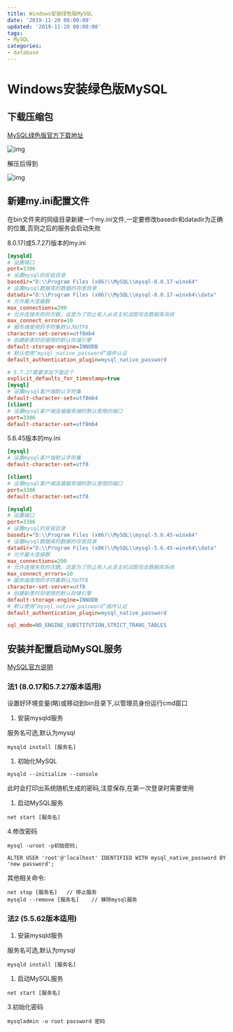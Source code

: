 ```yaml
---
title: Windows安装绿色版MySQL
date: '2019-11-20 00:00:00'
updated: '2019-11-20 00:00:00'
tags:
- MySQL
categories:
- database
---
```


# Windows安装绿色版MySQL

## 下载压缩包

[MySQL绿色版官方下载地址](https://downloads.mysql.com/archives/community/)

![img](https://gitee.com/swang-harbin/pic-bed/raw/master/images/2021/20210222184323.png)

解压后得到

![img](https://gitee.com/swang-harbin/pic-bed/raw/master/images/2021/20210222184341.png)

## 新建my.ini配置文件

在bin文件夹的同级目录新建一个my.ini文件,一定要修改basedir和datadir为正确的位置,否则之后的服务会启动失败

8.0.17(或5.7.27)版本的my.ini

```ini
[mysqld]
# 设置端口
port=3306
# 设置mysql的安装目录
basedir="D:\\Program Files (x86)\\MySQL\\mysql-8.0.17-winx64"
# 设置mysql数据库的数据的存放目录
datadir="D:\\Program Files (x86)\\MySQL\\mysql-8.0.17-winx64\\data"
# 允许最大连接数
max_connections=200
# 允许连接失败的次数。这是为了防止有人从该主机试图攻击数据库系统
max_connect_errors=10
# 服务端使用的字符集默认为UTF8
character-set-server=utf8mb4
# 创建新表时将使用的默认存储引擎
default-storage-engine=INNODB
# 默认使用“mysql_native_password”插件认证
default_authentication_plugin=mysql_native_password

# 5.7.27需要添加下面这个
explicit_defaults_for_timestamp=true
[mysql]
# 设置mysql客户端默认字符集
default-character-set=utf8mb4
[client]
# 设置mysql客户端连接服务端时默认使用的端口
port=3306
default-character-set=utf8mb4
```

5.6.45版本的my.ini

```ini
[mysql]
# 设置mysql客户端默认字符集
default-character-set=utf8

[client]
# 设置mysql客户端连接服务端时默认使用的端口
port=3306
default-character-set=utf8

[mysqld]
# 设置端口
port=3306
# 设置mysql的安装目录
basedir="D:\\Program Files (x86)\\MySQL\\mysql-5.6.45-winx64"
# 设置mysql数据库的数据的存放目录
datadir="D:\\Program Files (x86)\\MySQL\\mysql-5.6.45-winx64\\data"
# 允许最大连接数
max_connections=200
# 允许连接失败的次数。这是为了防止有人从该主机试图攻击数据库系统
max_connect_errors=10
# 服务端使用的字符集默认为UTF8
character-set-server=utf8
# 创建新表时将使用的默认存储引擎
default-storage-engine=INNODB
# 默认使用“mysql_native_password”插件认证
default_authentication_plugin=mysql_native_password

sql_mode=NO_ENGINE_SUBSTITUTION,STRICT_TRANS_TABLES
```

## 安装并配置启动MySQL服务

[MySQL官方说明](https://dev.mysql.com/doc/refman/8.0/en/windows-start-service.html)

### 法1 (8.0.17和5.7.27版本适用)

设置好环境变量(略)或移动到bin目录下,以管理员身份运行cmd窗口

1. 安装mysqld服务

服务名可选,默认为mysql

```shell
mysqld install [服务名]
```

1. 初始化MySQL

```shell
mysqld --initialize --console
```

此时会打印出系统随机生成的密码,注意保存,在第一次登录时需要使用

1. 启动MySQL服务

```shell
net start [服务名]
```

4.修改密码

```mysql
mysql -uroot -p初始密码;

ALTER USER 'root'@'localhost' IDENTIFIED WITH mysql_native_password BY 'new password';
```

其他相关命令:

```shell
net stop [服务名]   // 停止服务
mysqld --remove [服务名]    // 移除mysql服务
```

### 法2 (5.5.62版本适用)

1. 安装mysqld服务

服务名可选,默认为mysql

```mysql
mysqld install [服务名]
```

1. 启动MySQL服务

```shell
net start [服务名]
```

3.初始化密码

```mysql
mysqladmin -u root password 密码
```
